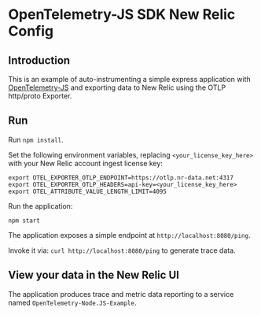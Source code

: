 # OpenTelemetry-JS SDK New Relic Config

## Introduction

This is an example of auto-instrumenting a simple express application with [OpenTelemetry-JS](https://github.com/open-telemetry/opentelemetry-js) and exporting data to New Relic using the OTLP http/proto Exporter.

## Run

Run `npm install`.

Set the following environment variables, replacing `<your_license_key_here>` with your New Relic account ingest license key:

```shell
export OTEL_EXPORTER_OTLP_ENDPOINT=https://otlp.nr-data.net:4317
export OTEL_EXPORTER_OTLP_HEADERS=api-key=<your_license_key_here>
export OTEL_ATTRIBUTE_VALUE_LENGTH_LIMIT=4095
```

Run the application:

```shell
npm start
```

The application exposes a simple endpoint at `http://localhost:8080/ping`.

Invoke it via: `curl http://localhost:8080/ping` to generate trace data.

## View your data in the New Relic UI

The application produces trace and metric data reporting to a service named `OpenTelemetry-Node.JS-Example`.
